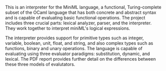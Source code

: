 This is an interpreter for the MiniML language, a functional, Turing-complete subset of the OCaml language that has both concrete and abstract syntax and is capable of evaluating basic functional operations. The project includes three crucial parts: lexical analyzer, parser, and the interpreter. They work together to interpret miniML's logical expressions. 

The interpreter provides support for primitive types such as integer, variable, boolean, unit, float, and string, and also complex types such as functions, binary and unary operations. The language is capable of evaluating using three evaluator paradigms: substitution, dynamic, and lexical. The PDF report provides further detail on the differences between these three models of evalutators. 

